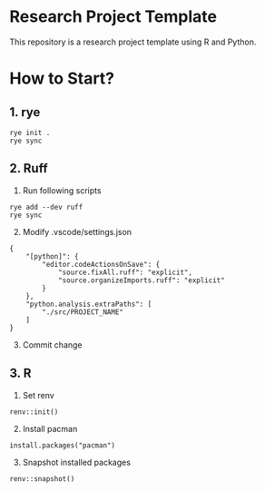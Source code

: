 # Research Project Template

This repository is a research project template using R and Python.

# How to Start?

## 1. rye
```{bash}
rye init .
rye sync
```

## 2. Ruff
1. Run following scripts

```{bash}
rye add --dev ruff
rye sync
```

2. Modify .vscode/settings.json
```{json}
{
    "[python]": {
        "editor.codeActionsOnSave": {
            "source.fixAll.ruff": "explicit",
            "source.organizeImports.ruff": "explicit"
        }
    },
    "python.analysis.extraPaths": [
        "./src/PROJECT_NAME"
    ]
}
```

3. Commit change

## 3. R
1. Set renv
```{R}
renv::init()
```

2. Install pacman
```{r}
install.packages("pacman")
```

3. Snapshot installed packages
```{r}
renv::snapshot()
```
